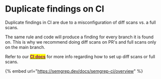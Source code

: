 # Duplicate findings on CI

Duplicate findings in CI are due to a misconfiguration of diff scans vs. a full scans.

The same rule and code will produce a finding for every branch it is found on. This is why we recommend doing diff scans on PR's and full scans only on the main branch.

Refer to our [<mark style="color:purple;">**CI docs**</mark>](https://semgrep.dev/docs/semgrep-ci/overview/) for more info regarding how to set up diff scans or full scans.

{% embed url="https://semgrep.dev/docs/semgrep-ci/overview" %}
